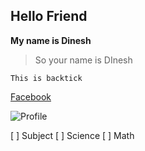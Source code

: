 ## Hello Friend

**My name is Dinesh**

> So your name is DInesh

`This is backtick`

[Facebook](https://facebook.com/dinesh.chhantyal.33)

![Profile](https://pbs.twimg.com/profile_images/774303205199114244/n9j-Nri4_400x400.jpg)


[ ] Subject
  [ ] Science
  [ ] Math


